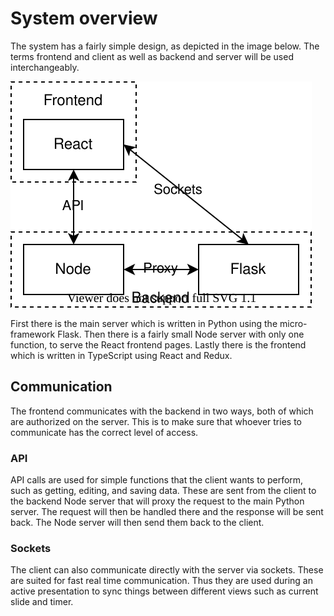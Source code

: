 # System overview

The system has a fairly simple design, as depicted in the image below.
The terms frontend and client as well as backend and server will be used interchangeably.

![Systemöversikt](../_static/system_overview.svg)

First there is the main server which is written in Python using the micro-framework Flask.
Then there is a fairly small Node server with only one function, to serve the React frontend pages.
Lastly there is the frontend which is written in TypeScript using React and Redux.

## Communication

The frontend communicates with the backend in two ways, both of which are authorized on the server.
This is to make sure that whoever tries to communicate has the correct level of access.

### API

[comment]: # (What does "that will proxy the request to the main Python server" mean?)

API calls are used for simple functions that the client wants to perform, such as getting, editing, and saving data.
These are sent from the client to the backend Node server that will proxy the request to the main Python server.
The request will then be handled there and the response will be sent back.
The Node server will then send them back to the client.

### Sockets

The client can also communicate directly with the server via sockets.
These are suited for fast real time communication.
Thus they are used during an active presentation to sync things between different views such as current slide and timer.
